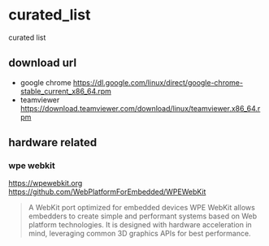 # curated_list
curated list

## download url
- google chrome
    https://dl.google.com/linux/direct/google-chrome-stable_current_x86_64.rpm
- teamviewer
    https://download.teamviewer.com/download/linux/teamviewer.x86_64.rpm

## hardware related 

### wpe webkit
https://wpewebkit.org
https://github.com/WebPlatformForEmbedded/WPEWebKit
> A WebKit port optimized for embedded devices
> WPE WebKit allows embedders to create simple and performant systems based on Web platform technologies. It is designed with hardware acceleration in mind, leveraging common 3D graphics APIs for best performance.

